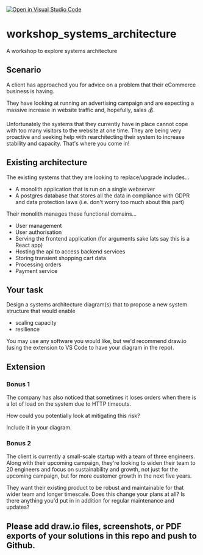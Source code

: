 [![Open in Visual Studio Code](https://classroom.github.com/assets/open-in-vscode-f059dc9a6f8d3a56e377f745f24479a46679e63a5d9fe6f495e02850cd0d8118.svg)](https://classroom.github.com/online_ide?assignment_repo_id=6898033&assignment_repo_type=AssignmentRepo)
# workshop_systems_architecture

A workshop to explore systems architecture

## Scenario

A client has approached you for advice on a problem that their eCommerce business is having.

They have looking at running an advertising campaign and are expecting a massive increase in website traffic and, hopefully, sales 💰.

Unfortunately the systems that they currently have in place cannot cope with too many visitors to the website at one time. They are being very proactive and seeking help with rearchitecting their system to increase stability and capacity. That's where you come in!

## Existing architecture

The existing systems that they are looking to replace/upgrade includes...

- A monolith application that is run on a single webserver
- A postgres database that stores all the data in compliance with GDPR and data protection laws (i.e. don't worry too much about this part)

Their monolith manages these functional domains...

- User management
- User authorisation
- Serving the frontend application (for arguments sake lats say this is a React app)
- Hosting the api to access backend services
- Storing transient shopping cart data
- Processing orders
- Payment service

## Your task

Design a systems architecture diagram(s) that to propose a new system structure that would enable

- scaling capacity
- resilience

You may use any software you would like, but we'd recommend draw.io (using the extension to VS Code to have your diagram in the repo).

## Extension

### Bonus 1

The company has also noticed that sometimes it loses orders when there is a lot of load on the system due to HTTP timeouts.

How could you potentially look at mitigating this risk?

Include it in your diagram.

### Bonus 2

The client is currently a small-scale startup with a team of three engineers. Along with their upcoming campaign, they're looking to widen their team to 20 engineers and focus on sustainability and growth, not just for the upcoming campaign, but for more customer growth in the next five years.

They want their existing product to be robust and maintainable for that wider team and longer timescale. Does this change your plans at all? Is there anything you'd put in in addition for regular maintenance and updates?

## Please add draw.io files, screenshots, or PDF exports of your solutions in this repo and push to Github.
